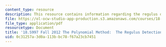```yaml
---
content_type: resource
description: This resource contains information regarding the regulus detection lemma.
file: https://ol-ocw-studio-app-production.s3.amazonaws.com/courses/18-s997-the-polynomial-method-fall-2012/0c31257a3d0a113bbc78f67a23cb7451_MIT18_S997F12_lec24.pdf
file_type: application/pdf
resourcetype: Document
title: '18.S997 Fall 2012 The Polynomial Method:  The Regulus Detection Lemma'
uid: 0c31257a-3d0a-113b-bc78-f67a23cb7451
---
```

